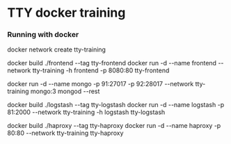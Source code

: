 # TTY docker training

### Running with docker

docker network create tty-training

docker build ./frontend --tag tty-frontend
docker run -d --name frontend --network tty-training -h frontend -p 8080:80 tty-frontend

docker run -d --name mongo -p 91:27017 -p 92:28017 --network tty-training mongo:3 mongod --rest

docker build ./logstash --tag tty-logstash
docker run -d --name logstash -p 81:2000 --network tty-training -h logstash tty-logstash

docker build ./haproxy --tag tty-haproxy
docker run -d --name haproxy -p 80:80 --network tty-training tty-haproxy